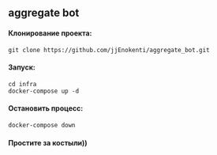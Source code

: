 ## aggregate bot


#### Клонирование проекта:
    git clone https://github.com/jjEnokenti/aggregate_bot.git

#### Запуск:
    cd infra
    docker-compose up -d

#### Остановить процесс:
    docker-compose down


#### Простите за костыли))
